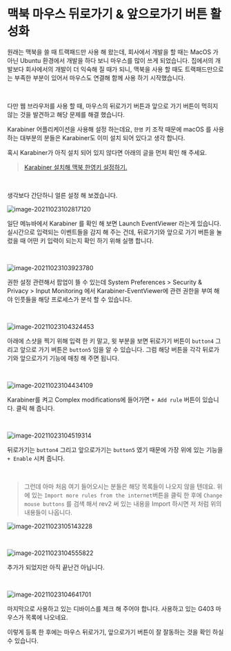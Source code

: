 # 맥북 마우스 뒤로가기 & 앞으로가기 버튼 활성화

원래는 맥북을 쓸 때 트랙패드만 사용 해 왔는데, 회사에서 개발을 할 때는 MacOS 가 아닌 Ubuntu 환경에서 개발을 하다 보니 마우스를 많이 쓰게 되었습니다. 집에서의 개발보다 회사에서의 개발이 더 익숙해 질 때가 되니, 맥북을 사용 할 때도 트랙패드만으로는 부족한 부분이 있어서 마우스도 연결해 함께 사용 하기 시작했습니다.

​	

다만 웹 브라우저를 사용 할 때, 마우스의 뒤로가기 버튼과 앞으로 가기 버튼이 먹히지 않는 것을 발견하고 해당 문제를 해결 했습니다.

Karabiner 어플리케이션을 사용해 설정 하는데요, `한영` 키 조작 때문에 macOS 를 사용하는 대부분의 분들은 Karabiner도 이미 설치 되어 있다고 생각 합니다.

혹시 Karabiner가 아직 설치 되어 있지 않다면 아래의 글을 먼저 확인 해 주세요.

> [Karabiner 설치해 맥북 한영키 설정하기.](https://shanepark.tistory.com/165)

​		

생각보다 간단하니 얼른 설정 해 보겠습니다.

![image-20211023102817120](https://raw.githubusercontent.com/Shane-Park/markdownBlog/master/OS/mac/tips/backAndForwardButton.assets/image-20211023102817120.webp)

일단 메뉴바에서 Karabiner 를 확인 해 보면 Launch EventViewer 라는게 있습니다. 실시간으로 입력되는 이벤트들을 감지 해 주는 건데, 뒤로가기와 앞으로 가기 버튼을 눌렀을 때 어떤 키 입력이 되는지 확인 하기 위해 실행 합니다.

​	

![image-20211023103923780](https://raw.githubusercontent.com/Shane-Park/markdownBlog/master/OS/mac/tips/backAndForwardButton.assets/image-20211023103923780.webp)

권한 설정 관련해서 팝업이 뜰 수 있는데 System Preferences > Security & Privacy > Input Monitoring 에서 Karabiner-EventViewer에 관련 권한을 부여 해야 인풋들을 해당 프로세스가 분석 할 수 있습니다.

​	

![image-20211023104324453](https://raw.githubusercontent.com/Shane-Park/markdownBlog/master/OS/mac/tips/backAndForwardButton.assets/image-20211023104324453.webp)

아래에 스샷을 찍기 위해 입력 한 키 말고, 윗 부분을 보면 뒤로가기 버튼이 `button4` 그리고 앞으로 가기 버튼은 `button5` 임을 알 수 있습니다. 그럼 해당 버튼을 각각 뒤로가기와 앞으로가기 기능에 매칭 해 주면 됩니다.

​	

![image-20211023104434109](https://raw.githubusercontent.com/Shane-Park/markdownBlog/master/OS/mac/tips/backAndForwardButton.assets/image-20211023104434109.webp)

Karabiner를 켜고 Complex modifications에 들어가면 `+ Add rule` 버튼이 있습니다. 클릭 해 줍니다.

​	

![image-20211023104519314](https://raw.githubusercontent.com/Shane-Park/markdownBlog/master/OS/mac/tips/backAndForwardButton.assets/image-20211023104519314.webp)

뒤로가기는 `button4` 그리고 앞으로가기는 `button5` 였기 때문에 가장 위에 있는 기능을 `+ Enable` 시켜 줍니다. 

​	

>  그런데 아마 처음 여기 들어오시는 분들은 해당 목록들이 나오지 않을 텐데요. 위에 있는 `Import more rules from the internet`버튼을 클릭 한 후에 `Change mouse buttons` 를 검색 해서 rev2 써 있는 내용을 Import 하시면 저 처럼 위의 내용들이 나옵니다.

![image-20211023105143228](https://raw.githubusercontent.com/Shane-Park/markdownBlog/master/OS/mac/tips/backAndForwardButton.assets/image-20211023105143228.webp)

​		

![image-20211023104555822](https://raw.githubusercontent.com/Shane-Park/markdownBlog/master/OS/mac/tips/backAndForwardButton.assets/image-20211023104555822.webp)

추가가 되었지만 아직 끝난건 아닙니다.

​		

![image-20211023104641701](https://raw.githubusercontent.com/Shane-Park/markdownBlog/master/OS/mac/tips/backAndForwardButton.assets/image-20211023104641701.webp)

마지막으로 사용하고 있는 디바이스를 체크 해 주어야 합니다. 사용하고 있는 G403 마우스가 목록에 나오네요.

이렇게 등록 한 후에는 마우스 뒤로가기, 앞으로가기 버튼이 잘 잘동하는 것을 확인 하실 수 있습니다.

